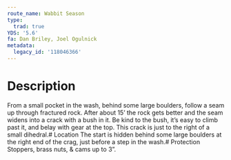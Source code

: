 ```yaml
---
route_name: Wabbit Season
type:
  trad: true
YDS: '5.6'
fa: Dan Briley, Joel Ogulnick
metadata:
  legacy_id: '118046366'
---
```

# Description
From a small pocket in the wash, behind some large boulders, follow a seam up through fractured rock. After about 15’ the rock gets better and the seam widens into a crack with a bush in it. Be kind to the bush, it’s easy to climb past it, and belay with gear at the top. This crack is just to the right of a small dihedral.# Location
The start is hidden behind some large boulders at the right end of the crag, just before a step in the wash.# Protection
Stoppers, brass nuts, & cams up to 3”.